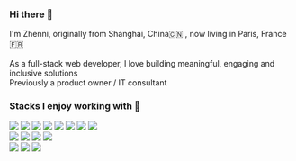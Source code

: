 ### Hi there 👋

I'm Zhenni, originally from Shanghai, China🇨🇳 , now living in Paris, France🇫🇷 
<br/>
<br/>
As a full-stack web developer, I love building meaningful, engaging and inclusive solutions  
Previously a product owner / IT consultant

### Stacks I enjoy working with 🤩
![](https://img.shields.io/badge/JavaScript-informational?style=flat&logo=JavaScript&logoColor=ColorName&color=grey)
![](https://img.shields.io/badge/TypeScript-informational?style=flat&logo=TypeScript&logoColor=ColorName&color=grey)
![](https://img.shields.io/badge/React-informational?style=flat&logo=react&logoColor=ColorName&color=grey)
![](https://img.shields.io/badge/Next.js-informational?style=flat&logo=Next.js&logoColor=ColorName&color=grey)
![](https://img.shields.io/badge/Node.js-informational?style=flat&logo=Node.js&logoColor=ColorName&color=grey)
![](https://img.shields.io/badge/Express-informational?style=flat&logo=Express&logoColor=ColorName&color=grey)
![](https://img.shields.io/badge/MongoDB-informational?style=flat&logo=MongoDB&logoColor=ColorName&color=grey)
![](https://img.shields.io/badge/GraphQL-informational?style=flat&logo=graphql&logoColor=ColorName&color=grey)
<br/>
![](https://img.shields.io/badge/CSS-informational?style=flat&logo=css3&logoColor=ColorName&color=grey)
![](https://img.shields.io/badge/Sass-informational?style=flat&logo=Sass&logoColor=ColorName&color=grey)
![](https://img.shields.io/badge/Jasmine-informational?style=flat&logo=Jasmine&logoColor=ColorName&color=grey)
![](https://img.shields.io/badge/Jest-informational?style=flat&logo=jest&logoColor=ColorName&color=grey)
<br/>
![](https://img.shields.io/badge/NPM-informational?style=flat&logo=npm&logoColor=ColorName&color=grey)
![](https://img.shields.io/badge/Postman-informational?style=flat&logo=Postman&logoColor=ColorName&color=grey)
![](https://img.shields.io/badge/heroku-informational?style=flat&logo=heroku&logoColor=ColorName&color=grey)
